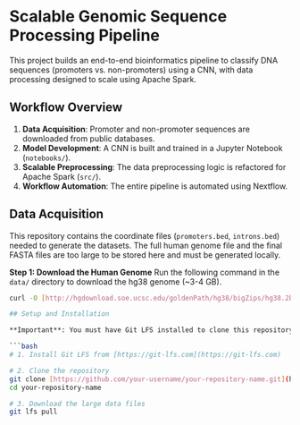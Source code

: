 # Scalable Genomic Sequence Processing Pipeline

This project builds an end-to-end bioinformatics pipeline to classify DNA sequences (promoters vs. non-promoters) using a CNN, with data processing designed to scale using Apache Spark.

## Workflow Overview
1.  **Data Acquisition**: Promoter and non-promoter sequences are downloaded from public databases.
2.  **Model Development**: A CNN is built and trained in a Jupyter Notebook (`notebooks/`).
3.  **Scalable Preprocessing**: The data preprocessing logic is refactored for Apache Spark (`src/`).
4.  **Workflow Automation**: The entire pipeline is automated using Nextflow.

## Data Acquisition

This repository contains the coordinate files (`promoters.bed`, `introns.bed`) needed to generate the datasets. The full human genome file and the final FASTA files are too large to be stored here and must be generated locally.

**Step 1: Download the Human Genome**
Run the following command in the `data/` directory to download the hg38 genome (~3-4 GB).
```bash
curl -O [http://hgdownload.soe.ucsc.edu/goldenPath/hg38/bigZips/hg38.2bit](http://hgdownload.soe.ucsc.edu/goldenPath/hg38/bigZips/hg38.2bit)

## Setup and Installation

**Important**: You must have Git LFS installed to clone this repository correctly.

```bash
# 1. Install Git LFS from [https://git-lfs.com](https://git-lfs.com)

# 2. Clone the repository
git clone [https://github.com/your-username/your-repository-name.git](https://github.com/your-username/your-repository-name.git)
cd your-repository-name

# 3. Download the large data files
git lfs pull